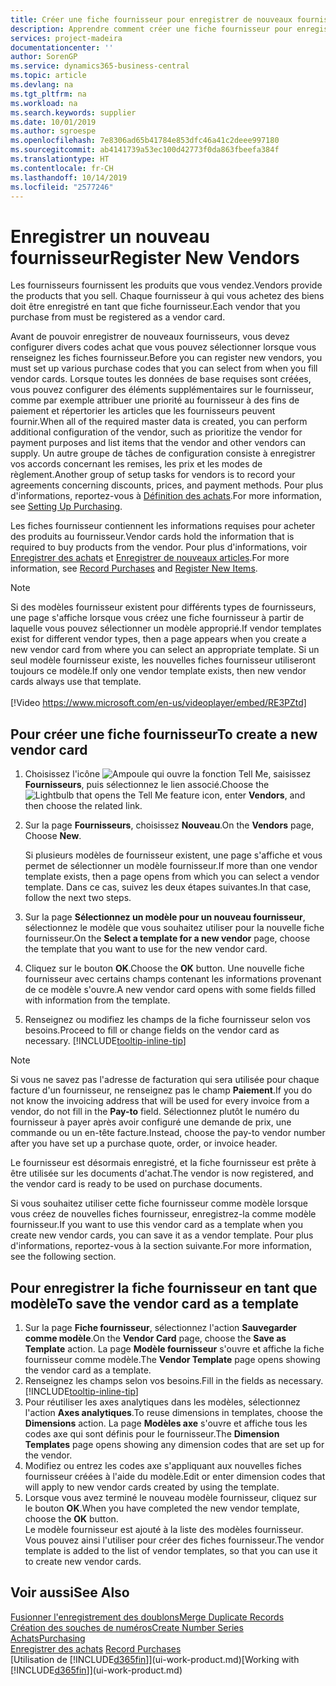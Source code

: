 ```yaml
---
title: Créer une fiche fournisseur pour enregistrer de nouveaux fournisseurs | Microsoft Docs
description: Apprendre comment créer une fiche fournisseur pour enregistrer un nouveau fournisseur.
services: project-madeira
documentationcenter: ''
author: SorenGP
ms.service: dynamics365-business-central
ms.topic: article
ms.devlang: na
ms.tgt_pltfrm: na
ms.workload: na
ms.search.keywords: supplier
ms.date: 10/01/2019
ms.author: sgroespe
ms.openlocfilehash: 7e8306ad65b41784e853dfc46a41c2deee997180
ms.sourcegitcommit: ab4141739a53ec100d42773f0da863fbeefa384f
ms.translationtype: HT
ms.contentlocale: fr-CH
ms.lasthandoff: 10/14/2019
ms.locfileid: "2577246"
---
```

# <a name="register-new-vendors"></a><span data-ttu-id="f8c7e-103">Enregistrer un nouveau fournisseur</span><span class="sxs-lookup"><span data-stu-id="f8c7e-103">Register New Vendors</span></span>
<span data-ttu-id="f8c7e-104">Les fournisseurs fournissent les produits que vous vendez.</span><span class="sxs-lookup"><span data-stu-id="f8c7e-104">Vendors provide the products that you sell.</span></span> <span data-ttu-id="f8c7e-105">Chaque fournisseur à qui vous achetez des biens doit être enregistré en tant que fiche fournisseur.</span><span class="sxs-lookup"><span data-stu-id="f8c7e-105">Each vendor that you purchase from must be registered as a vendor card.</span></span>

<span data-ttu-id="f8c7e-106">Avant de pouvoir enregistrer de nouveaux fournisseurs, vous devez configurer divers codes achat que vous pouvez sélectionner lorsque vous renseignez les fiches fournisseur.</span><span class="sxs-lookup"><span data-stu-id="f8c7e-106">Before you can register new vendors, you must set up various purchase codes that you can select from when you fill vendor cards.</span></span> <span data-ttu-id="f8c7e-107">Lorsque toutes les données de base requises sont créées, vous pouvez configurer des éléments supplémentaires sur le fournisseur, comme par exemple attribuer une priorité au fournisseur à des fins de paiement et répertorier les articles que les fournisseurs peuvent fournir.</span><span class="sxs-lookup"><span data-stu-id="f8c7e-107">When all of the required master data is created, you can perform additional configuration of the vendor, such as prioritize the vendor for payment purposes and list items that the vendor and other vendors can supply.</span></span> <span data-ttu-id="f8c7e-108">Un autre groupe de tâches de configuration consiste à enregistrer vos accords concernant les remises, les prix et les modes de règlement.</span><span class="sxs-lookup"><span data-stu-id="f8c7e-108">Another group of setup tasks for vendors is to record your agreements concerning discounts, prices, and payment methods.</span></span> <span data-ttu-id="f8c7e-109">Pour plus d'informations, reportez-vous à [Définition des achats](purchasing-setup-purchasing.md).</span><span class="sxs-lookup"><span data-stu-id="f8c7e-109">For more information, see [Setting Up Purchasing](purchasing-setup-purchasing.md).</span></span>

<span data-ttu-id="f8c7e-110">Les fiches fournisseur contiennent les informations requises pour acheter des produits au fournisseur.</span><span class="sxs-lookup"><span data-stu-id="f8c7e-110">Vendor cards hold the information that is required to buy products from the vendor.</span></span> <span data-ttu-id="f8c7e-111">Pour plus d'informations, voir [Enregistrer des achats](purchasing-how-record-purchases.md) et [Enregistrer de nouveaux articles](inventory-how-register-new-items.md).</span><span class="sxs-lookup"><span data-stu-id="f8c7e-111">For more information, see [Record Purchases](purchasing-how-record-purchases.md) and [Register New Items](inventory-how-register-new-items.md).</span></span>

> [!NOTE]  
>   <span data-ttu-id="f8c7e-112">Si des modèles fournisseur existent pour différents types de fournisseurs, une page s'affiche lorsque vous créez une fiche fournisseur à partir de laquelle vous pouvez sélectionner un modèle approprié.</span><span class="sxs-lookup"><span data-stu-id="f8c7e-112">If vendor templates exist for different vendor types, then a page appears when you create a new vendor card from where you can select an appropriate template.</span></span> <span data-ttu-id="f8c7e-113">Si un seul modèle fournisseur existe, les nouvelles fiches fournisseur utiliseront toujours ce modèle.</span><span class="sxs-lookup"><span data-stu-id="f8c7e-113">If only one vendor template exists, then new vendor cards always use that template.</span></span>
<br><br>
> [!Video https://www.microsoft.com/en-us/videoplayer/embed/RE3PZtd]

## <a name="to-create-a-new-vendor-card"></a><span data-ttu-id="f8c7e-114">Pour créer une fiche fournisseur</span><span class="sxs-lookup"><span data-stu-id="f8c7e-114">To create a new vendor card</span></span>
1. <span data-ttu-id="f8c7e-115">Choisissez l'icône ![Ampoule qui ouvre la fonction Tell Me](media/ui-search/search_small.png "Dites-moi ce que vous voulez faire"), saisissez **Fournisseurs**, puis sélectionnez le lien associé.</span><span class="sxs-lookup"><span data-stu-id="f8c7e-115">Choose the ![Lightbulb that opens the Tell Me feature](media/ui-search/search_small.png "Tell me what you want to do") icon, enter **Vendors**, and then choose the related link.</span></span>  
2. <span data-ttu-id="f8c7e-116">Sur la page **Fournisseurs**, choisissez **Nouveau**.</span><span class="sxs-lookup"><span data-stu-id="f8c7e-116">On the **Vendors** page, Choose **New**.</span></span>

    <span data-ttu-id="f8c7e-117">Si plusieurs modèles de fournisseur existent, une page s'affiche et vous permet de sélectionner un modèle fournisseur.</span><span class="sxs-lookup"><span data-stu-id="f8c7e-117">If more than one vendor template exists, then a page opens from which you can select a vendor template.</span></span> <span data-ttu-id="f8c7e-118">Dans ce cas, suivez les deux étapes suivantes.</span><span class="sxs-lookup"><span data-stu-id="f8c7e-118">In that case, follow the next two steps.</span></span>
3. <span data-ttu-id="f8c7e-119">Sur la page **Sélectionnez un modèle pour un nouveau fournisseur**, sélectionnez le modèle que vous souhaitez utiliser pour la nouvelle fiche fournisseur.</span><span class="sxs-lookup"><span data-stu-id="f8c7e-119">On the **Select a template for a new vendor** page, choose the template that you want to use for the new vendor card.</span></span>
4. <span data-ttu-id="f8c7e-120">Cliquez sur le bouton **OK**.</span><span class="sxs-lookup"><span data-stu-id="f8c7e-120">Choose the **OK** button.</span></span> <span data-ttu-id="f8c7e-121">Une nouvelle fiche fournisseur avec certains champs contenant les informations provenant de ce modèle s'ouvre.</span><span class="sxs-lookup"><span data-stu-id="f8c7e-121">A new vendor card opens with some fields filled with information from the template.</span></span>
5. <span data-ttu-id="f8c7e-122">Renseignez ou modifiez les champs de la fiche fournisseur selon vos besoins.</span><span class="sxs-lookup"><span data-stu-id="f8c7e-122">Proceed to fill or change fields on the vendor card as necessary.</span></span> [!INCLUDE[tooltip-inline-tip](includes/tooltip-inline-tip_md.md)]

> [!NOTE]  
>   <span data-ttu-id="f8c7e-123">Si vous ne savez pas l'adresse de facturation qui sera utilisée pour chaque facture d'un fournisseur, ne renseignez pas le champ **Paiement**.</span><span class="sxs-lookup"><span data-stu-id="f8c7e-123">If you do not know the invoicing address that will be used for every invoice from a vendor, do not fill in the **Pay-to** field.</span></span> <span data-ttu-id="f8c7e-124">Sélectionnez plutôt le numéro du fournisseur à payer après avoir configuré une demande de prix, une commande ou un en-tête facture.</span><span class="sxs-lookup"><span data-stu-id="f8c7e-124">Instead, choose the pay-to vendor number after you have set up a purchase quote, order, or invoice header.</span></span>

<span data-ttu-id="f8c7e-125">Le fournisseur est désormais enregistré, et la fiche fournisseur est prête à être utilisée sur les documents d'achat.</span><span class="sxs-lookup"><span data-stu-id="f8c7e-125">The vendor is now registered, and the vendor card is ready to be used on purchase documents.</span></span>

<span data-ttu-id="f8c7e-126">Si vous souhaitez utiliser cette fiche fournisseur comme modèle lorsque vous créez de nouvelles fiches fournisseur, enregistrez-la comme modèle fournisseur.</span><span class="sxs-lookup"><span data-stu-id="f8c7e-126">If you want to use this vendor card as a template when you create new vendor cards, you can save it as a vendor template.</span></span> <span data-ttu-id="f8c7e-127">Pour plus d'informations, reportez-vous à la section suivante.</span><span class="sxs-lookup"><span data-stu-id="f8c7e-127">For more information, see the following section.</span></span>

## <a name="to-save-the-vendor-card-as-a-template"></a><span data-ttu-id="f8c7e-128">Pour enregistrer la fiche fournisseur en tant que modèle</span><span class="sxs-lookup"><span data-stu-id="f8c7e-128">To save the vendor card as a template</span></span>
1. <span data-ttu-id="f8c7e-129">Sur la page **Fiche fournisseur**, sélectionnez l'action **Sauvegarder comme modèle**.</span><span class="sxs-lookup"><span data-stu-id="f8c7e-129">On the **Vendor Card** page, choose the **Save as Template** action.</span></span> <span data-ttu-id="f8c7e-130">La page **Modèle fournisseur** s'ouvre et affiche la fiche fournisseur comme modèle.</span><span class="sxs-lookup"><span data-stu-id="f8c7e-130">The **Vendor Template** page opens showing the vendor card as a template.</span></span>
2. <span data-ttu-id="f8c7e-131">Renseignez les champs selon vos besoins.</span><span class="sxs-lookup"><span data-stu-id="f8c7e-131">Fill in the fields as necessary.</span></span> [!INCLUDE[tooltip-inline-tip](includes/tooltip-inline-tip_md.md)]
3. <span data-ttu-id="f8c7e-132">Pour réutiliser les axes analytiques dans les modèles, sélectionnez l'action **Axes analytiques**.</span><span class="sxs-lookup"><span data-stu-id="f8c7e-132">To reuse dimensions in templates, choose the **Dimensions** action.</span></span> <span data-ttu-id="f8c7e-133">La page **Modèles axe** s'ouvre et affiche tous les codes axe qui sont définis pour le fournisseur.</span><span class="sxs-lookup"><span data-stu-id="f8c7e-133">The **Dimension Templates** page opens showing any dimension codes that are set up for the vendor.</span></span>
4. <span data-ttu-id="f8c7e-134">Modifiez ou entrez les codes axe s'appliquant aux nouvelles fiches fournisseur créées à l'aide du modèle.</span><span class="sxs-lookup"><span data-stu-id="f8c7e-134">Edit or enter dimension codes that will apply to new vendor cards created by using the template.</span></span>
5. <span data-ttu-id="f8c7e-135">Lorsque vous avez terminé le nouveau modèle fournisseur, cliquez sur le bouton **OK**.</span><span class="sxs-lookup"><span data-stu-id="f8c7e-135">When you have completed the new vendor template, choose the **OK** button.</span></span>  
   <span data-ttu-id="f8c7e-136">Le modèle fournisseur est ajouté à la liste des modèles fournisseur. Vous pouvez ainsi l'utiliser pour créer des fiches fournisseur.</span><span class="sxs-lookup"><span data-stu-id="f8c7e-136">The vendor template is added to the list of vendor templates, so that you can use it to create new vendor cards.</span></span>

## <a name="see-also"></a><span data-ttu-id="f8c7e-137">Voir aussi</span><span class="sxs-lookup"><span data-stu-id="f8c7e-137">See Also</span></span>
[<span data-ttu-id="f8c7e-138">Fusionner l'enregistrement des doublons</span><span class="sxs-lookup"><span data-stu-id="f8c7e-138">Merge Duplicate Records</span></span>](sales-how-merge-duplicate-records.md)  
[<span data-ttu-id="f8c7e-139">Création des souches de numéros</span><span class="sxs-lookup"><span data-stu-id="f8c7e-139">Create Number Series</span></span>](ui-create-number-series.md)  
[<span data-ttu-id="f8c7e-140">Achats</span><span class="sxs-lookup"><span data-stu-id="f8c7e-140">Purchasing</span></span>](purchasing-manage-purchasing.md)  
<span data-ttu-id="f8c7e-141">[Enregistrer des achats](purchasing-how-record-purchases.md) </span><span class="sxs-lookup"><span data-stu-id="f8c7e-141">[Record Purchases](purchasing-how-record-purchases.md) </span></span>  
<span data-ttu-id="f8c7e-142">[Utilisation de [!INCLUDE[d365fin](includes/d365fin_md.md)]](ui-work-product.md)</span><span class="sxs-lookup"><span data-stu-id="f8c7e-142">[Working with [!INCLUDE[d365fin](includes/d365fin_md.md)]](ui-work-product.md)</span></span>  
